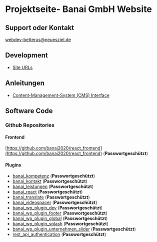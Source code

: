 # Projektseite- Banai GmbH Website 

## Support oder Kontakt

<a href="mailto:betterus@neuesziel.de">webdev-betterus@neuesziel.de</a>

## Development

* [Site URLs](./devsites)

## Anleitungen

* [Content-Management-System (CMS) Interface](./wp-admin)

## Software Code

### Github Repositories

#### Frontend

[https://github.com/banai2020/react_frontend](https://github.com/banai2020/react_frontend) (__Passwortgeschützt__)

#### Plugins

* [banai_kompetenz](https://github.com/banai2020/banai_kompetenz) (__Passwortgeschützt__)
* [banai_kontakt](https://github.com/banai2020/banai_kontakt) (__Passwortgeschützt__)
* [banai_leistungen](https://github.com/banai2020/banai_leistungen) (__Passwortgeschützt__)
* [banai_react](https://github.com/banai2020/banai_react) (__Passwortgeschützt__)
* [banai_translate](https://github.com/banai2020/banai_translate) (__Passwortgeschützt__)
* [banai_videospacer](https://github.com/banai2020/banai_videospacer) (__Passwortgeschützt__)
* [banai_wp_plugin_dev](https://github.com/banai2020/banai_wp_plugin_dev) (__Passwortgeschützt__)
* [banai_wp_plugin_footer](https://github.com/banai2020/banai_wp_plugin_footer) (__Passwortgeschützt__)
* [banai_wp_plugin_global](https://github.com/banai2020/banai_wp_plugin_global) (__Passwortgeschützt__)
* [banai_wp_plugin_splash](https://github.com/banai2020/banai_wp_plugin_splash) (__Passwortgeschützt__)
* [banai_wp_plugin_unternehmen_slider](https://github.com/banai2020/banai_wp_plugin_unternehmen_slider) (__Passwortgeschützt__)
* [rest_api_authentication](https://github.com/banai2020/rest_api_authentication) (__Passwortgeschützt__)



<img src="https://pastepixel.com/image/BvcRhtrK5UpYYVqU5u8v.png" alt="" />

<img src="https://www.fechendorf.tk/pixel.png?tag=banai2020.github.io" alt="" />